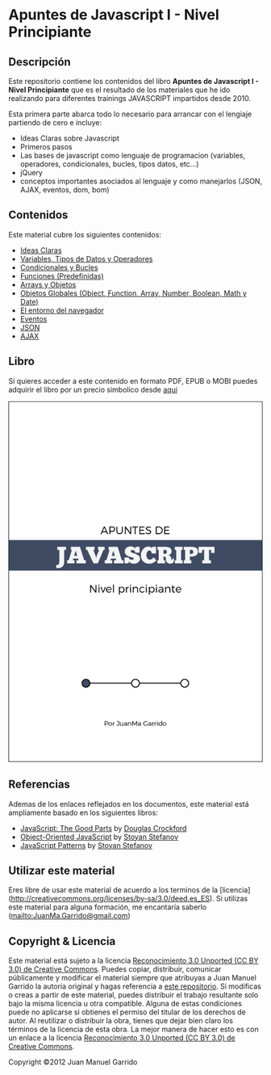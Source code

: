 # Apuntes de Javascript I - Nivel Principiante

## Descripción ##

Este repositorio contiene los contenidos del libro **Apuntes de Javascript I - Nivel Principiante** que es el resultado de los materiales que he ido realizando para diferentes trainings JAVASCRIPT impartidos desde 2010.

Esta primera parte abarca todo lo necesario para arrancar con el lengiaje partiendo de cero e incluye:

- Ideas Claras sobre Javascript
- Primeros pasos
- Las bases de javascript como lenguaje de programacion (variables, operadores, condicionales, bucles, tipos datos, etc...)
- jQuery
- conceptos importantes asociados al lenguaje y como manejarlos (JSON, AJAX, eventos, dom, bom)

## Contenidos ##

Este material cubre los siguientes contenidos:

- [Ideas Claras](markdown/generalidades)
- [Variables, Tipos de Datos y Operadores](markdown/variable_tipos_datos_operadores)
- [Condicionales y Bucles](markdown/condiciones_bucles)
- [Funciones (Predefinidas)](markdown/funciones)
- [Arrays y Objetos](markdown/objetos)
- [Objetos Globales (Object, Function, Array, Number, Boolean, Math y Date)](markdown/objetos_globales)
- [El entorno del navegador](markdown/entorno_navegador)
- [Eventos](markdown/eventos)
- [JSON](markdown/JSON)
- [AJAX](markdown/AJAX)


## Libro ##

Si quieres acceder a este contenido en formato PDF, EPUB o MOBI puedes adquirir el libro por un precio simbolico desde [aqui](https://leanpub.com/apuntes-javascript-principiante/)

[<img src="manuscript/images/title_page.png">](https://leanpub.com/apuntes-javascript-intermedio/)

## Referencias ##

Ademas de los enlaces reflejados en los documentos, este material está ampliamente basado en los siguientes libros:

- [JavaScript: The Good Parts](http://www.amazon.com/dp/0596517742) by [Douglas Crockford](http://www.crockford.com/)
- [Object-Oriented JavaScript](http://www.amazon.com/dp/1847194141) by [Stoyan Stefanov](https://twitter.com/stoyanstefanov)
- [JavaScript Patterns](http://www.amazon.com/dp/0596806752) by [Stoyan Stefanov](https://twitter.com/stoyanstefanov)

## Utilizar este material ##

Eres libre de usar este material de acuerdo a los terminos de la [licencia]
(http://creativecommons.org/licenses/by-sa/3.0/deed.es_ES). Si utilizas este material
para alguna formación, me encantaría saberlo (<mailto:JuanMa.Garrido@gmail.com>)

## Copyright & Licencia ##

Este material está sujeto a la licencia [Reconocimiento 3.0 Unported (CC BY 3.0) de Creative Commons](http://creativecommons.org/licenses/by-sa/3.0/deed.es_ES). Puedes copiar, distribuir, comunicar públicamente y modificar el material siempre que atribuyas a Juan Manuel Garrido la autoría original y hagas referencia a [este repositorio](https://github.com/juanmaguitar/training-frontend-docs). Si modificas o creas a partir de este material, puedes distribuir el trabajo resultante solo bajo la misma licencia u otra compatible. Alguna de estas condiciones puede no aplicarse si obtienes el permiso del titular de los derechos de autor.  Al reutilizar o distribuir la obra, tienes que dejar bien claro los términos de la licencia de esta obra. La mejor manera de hacer esto es con un enlace a la licencia [Reconocimiento 3.0 Unported (CC BY 3.0) de Creative Commons](http://creativecommons.org/licenses/by-sa/3.0/deed.es_ES).

Copyright &copy;2012 Juan Manuel Garrido

